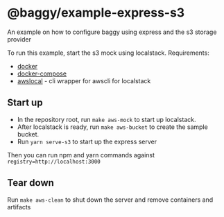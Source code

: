 # @baggy/example-express-s3

An example on how to configure baggy using express and the s3 storage provider

To run this example, start the s3 mock using localstack.
Requirements:

- [docker](https://www.docker.com/)
- [docker-compose](https://docs.docker.com/compose/install/)
- [awslocal](https://github.com/localstack/awscli-local) - cli wrapper for awscli for localstack

## Start up

- In the repository root, run `make aws-mock` to start up localstack.
- After localstack is ready, run `make aws-bucket` to create the sample bucket.
- Run `yarn serve-s3` to start up the express server

Then you can run npm and yarn commands against `registry=http://localhost:3000`

## Tear down

Run `make aws-clean` to shut down the server and remove containers and artifacts
